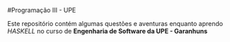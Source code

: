 #Programação III - UPE

Este repositório contém algumas questões e aventuras enquanto aprendo *HASKELL*
no curso de **Engenharia de Software da UPE - Garanhuns**
